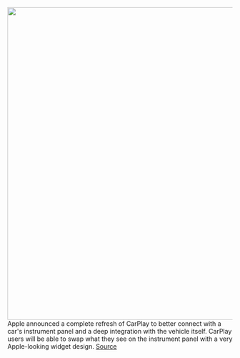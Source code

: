 <img src='https://cdn.vox-cdn.com/thumbor/wJHwy6k93TnI7jXtibMvzzhn2AU=/0x0:2560x1440/1200x800/filters:focal(1076x516:1484x924)/cdn.vox-cdn.com/uploads/chorus_image/image/70948495/wwdc_2022_1167_10_10_40.0.jpg' width='700px' /><br/>
Apple announced a complete refresh of CarPlay to better connect with a car's instrument panel and a deep integration with the vehicle itself. CarPlay users will be able to swap what they see on the instrument panel with a very Apple-looking widget design.
<a href='https://www.theverge.com/2022/6/6/23156741/ios-16-carplay-apple-wwdc-hvac-deeper-integration'> Source <a/>